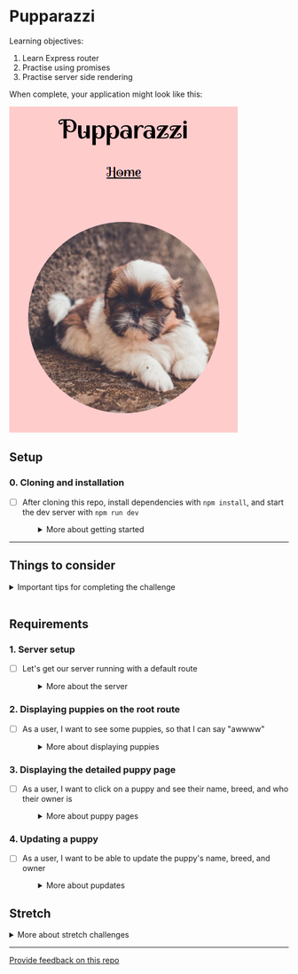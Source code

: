 # Pupparazzi

Learning objectives:

1. Learn Express router
1. Practise using promises
1. Practise server side rendering

When complete, your application might look like this:

![Screenshot of a very simple page with the stylized title "Pupparazzi" and a link reading "Home" above a circular image of a puppy. All on a pink background](screenshot.png)

## Setup

### 0. Cloning and installation
- [ ] After cloning this repo, install dependencies with `npm install`, and start the dev server with `npm run dev`
  <details style="padding-left: 2em">
    <summary>More about getting started</summary>

    - To start the server: `npm start`
    - To debug the server (and have it reload with Nodemon after changes): `npm run dev`
    - To run the tests: `npm test`
  </details>

---

## Things to consider

<details>
  <summary>Important tips for completing the challenge</summary>

  1. The order of routes is important. The first one that matches will be used. So if you have a `/:id` route before an `/edit` route, a request to `/edit` will choose the `/:id` route and the value of `req.params.id` will be `"edit"`.
  1. There can only be one server response (e.g. `res.send()` or `res.render()`) per request. If you have multiple potential responses (like a success and an error response) make sure to write your logic so that the route responds appropriately.
  1. Make sure to `JSON.parse` and `JSON.stringify` when reading/writing JSON data.
  1. Don't forget to handle errors when your promises fail using `try { } catch (e) {  }`
  1. When in doubt check the [node `fs/promises` documentation](https://nodejs.org/api/fs.html#promises-api)
</details>
<br />

## Requirements

### 1. Server setup
- [ ] Let's get our server running with a default route
  <details style="padding-left: 2em">
    <summary>More about the server</summary>

    1. In the `server/server.js`, add an HTTP GET root route (`/`). For now, let's just send the word 'Pupparazzi'
    1. Start the server and go to http://localhost:3000 to see if we are winning
    
    Now that we have a root route, let's use it to see some puppies.
  </details>

### 2. Displaying puppies on the root route

- [ ] As a user, I want to see some puppies, so that I can say "awwww"
  <details style="padding-left: 2em">
    <summary>More about displaying puppies</summary>

    In our server file, change the GET `/` route function. We will use this route to:

    1. read the puppies from our `data.json` file (which lives in the sibling `./data` directory) using `readFile` from `'node:fs/promises'`. Don't forget to parse the data into a JavaScript object
    1. render the puppies using the `home` view (that has already been created) and your puppies data
  
    <br />

    **If your page renders, but there are no puppies:**
    - check what data the view is expecting to receive 
    - `console.log` the view data object you are passing to the render and make sure this matches what the view is expecting

     <br />

    You should now have the puppies rendering on the `/` page. If you click on the picture however, the link it takes you to is broken (because we haven't written it yet). Let's fix that now.
  </details>

### 3. Displaying the detailed puppy page

- [ ] As a user, I want to click on a puppy and see their name, breed, and who their owner is
  <details style="padding-left: 2em">
    <summary>More about puppy pages</summary>
  
    1. Take note of the url you are sent to (perhaps `/puppies/1`)
    1. Create a `routes.js` file in the main repo directory - this will store all of our routes
    1. `import` Express in your `routes.js` file and create a router. Also, don't forget to export the router
    1. `import` and `use` our newly created `routes.js` file in our `server`. We'll use the string `/puppies` to define the prefix path for our router. Note that the `use` line of code should come **after** your server configuration and handlebars configuration
    1. Create a GET route in your `routes.js` to render a particular puppy. The route should contain the `id` as a parameter so you can access it via `req.params.id` (so perhaps `/:id`)
    1. Similarly to the `/` route in `server.js`, it should read the puppies from our JSON file, but this time, we will need to use the id to find only the selected puppy from the `puppies` array
    1. Render the puppy. As before, the `details` view has already been created for you
  </details>

### 4. Updating a puppy

- [ ] As a user, I want to be able to update the puppy's name, breed, and owner
  <details style="padding-left: 2em">
    <summary>More about pupdates</summary>

    For this, we are going to need GET a form to edit/update the puppy information. This form also needs to POST the updated information from the form to the server. Hence, we are going to need two routes this time (don't panic!)

    For the GET `/puppies/:id/edit` route:

    1. Loop through our JSON file and find the puppy that we want to edit (don't forget that id as a parameter)
    1. Render the form using the `edit` view and the puppy data that we want to edit

    For the POST `/puppies/:id/edit` route:
    
    1. Create an object of the updated puppy data from the request body
    1. Read in the JSON file and locate the puppy we are going to update
    1. Update the puppy in the array
    1. Write the entire array back into the JSON file (with `fsPromises.writeFile`)
    1. Redirect to the GET `/puppies/:id` route

    If all goes well, you should be able to update the puppy information. If that isn't happening, undoing the changes you've made to the JSON file might come in handy.
  </details>


## Stretch

<details>
  <summary>More about stretch challenges</summary>

  If you've reached this point, congratulations! As a stretch, you might like to do the following:

  1. Refactor the `readFile` and `writeFile` calls into a separate file (separation of concerns)
      - As these return promises to begin with, you will need to write functions around them which also return promises
      - Write some tests using `vitest` and `supertest`
  1. Add a new view and route that includes a form which lets the user add a new puppy
</details>

---
[Provide feedback on this repo](https://docs.google.com/forms/d/e/1FAIpQLSfw4FGdWkLwMLlUaNQ8FtP2CTJdGDUv6Xoxrh19zIrJSkvT4Q/viewform?usp=pp_url&entry.1958421517=pupparazzi)
